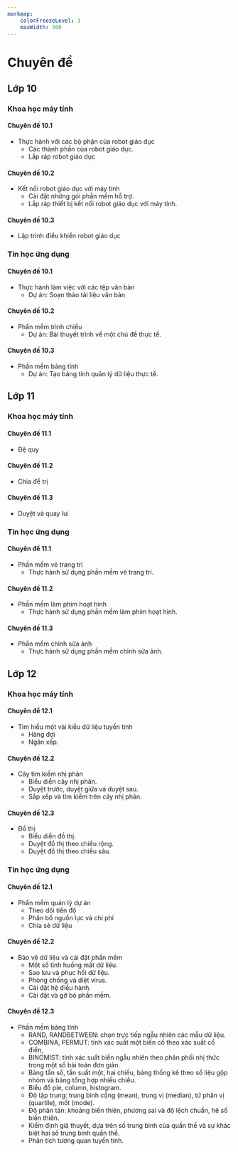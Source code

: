 ```yaml
---
markmap:
    colorFreezeLevel: 3
    maxWidth: 300
---
```


# Chuyên đề

## Lớp 10

### Khoa học máy tính

#### Chuyên đề 10.1

- Thực hành với các bộ phận của robot giáo dục
    - Các thành phần của robot giáo dục.
    - Lắp ráp robot giáo dục

#### Chuyên đề 10.2

- Kết nối robot giáo dục với máy tính
    - Cài đặt những gói phần mềm hỗ trợ.
    - Lắp ráp thiết bị kết nối robot giáo dục với máy tính.

#### Chuyên đề 10.3

- Lập trình điều khiển robot giáo dục

### Tin học ứng dụng

#### Chuyên đề 10.1

- Thực hành làm việc với các tệp văn bản
    - Dự án: Soạn thảo tài liệu văn bản

#### Chuyên đề 10.2

- Phần mềm trình chiếu
    - Dự án: Bài thuyết trình về một chủ đề thực tế.

#### Chuyên đề 10.3

- Phần mềm bảng tính
    - Dự án: Tạo bảng tính quản lý dữ liệu thực tế.

## Lớp 11

### Khoa học máy tính

#### Chuyên đề 11.1

- Đệ quy

#### Chuyên đề 11.2

- Chia để trị

#### Chuyên đề 11.3

- Duyệt và quay lui

### Tin học ứng dụng

#### Chuyên đề 11.1

- Phần mềm vẽ trang trí
    - Thực hành sử dụng phần mềm vẽ trang trí.

#### Chuyên đề 11.2

- Phần mềm làm phim hoạt hình
    - Thực hành sử dụng phần mềm làm phim hoạt hình.

#### Chuyên đề 11.3

- Phần mềm chỉnh sửa ảnh
    - Thực hành sử dụng phần mềm chỉnh sửa ảnh.

## Lớp 12

### Khoa học máy tính

#### Chuyên đề 12.1

- Tìm hiểu một vài kiểu dữ liệu tuyến tính
    - Hàng đợi
    - Ngăn xếp.

#### Chuyên đề 12.2

- Cây tìm kiếm nhị phân
    - Biểu diễn cây nhị phân.
    - Duyệt trước, duyệt giữa và duyệt sau.
    - Sắp xếp và tìm kiếm trên cây nhị phân.

#### Chuyên đề 12.3

- Đồ thị
    - Biểu diễn đồ thị.
    - Duyệt đồ thị theo chiều rộng.
    - Duyệt đồ thị theo chiều sâu.

### Tin học ứng dụng

#### Chuyên đề 12.1

- Phần mềm quản lý dự án
    - Theo dõi tiến độ
    - Phân bổ nguồn lực và chi phí
    - Chia sẻ dữ liệu

#### Chuyên đề 12.2

- Bảo vệ dữ liệu và cài đặt phần mềm
    - Một số tình huống mất dữ liệu.
    - Sao lưu và phục hồi dữ liệu.
    - Phòng chống và diệt virus.
    - Cài đặt hệ điều hành.
    - Cài đặt và gỡ bỏ phần mềm.

#### Chuyên đề 12.3

- Phần mềm bảng tính
    - RAND, RANDBETWEEN: chọn trực tiếp ngẫu nhiên các mẫu dữ liệu.
    - COMBINA, PERMUT: tính xác suất một biến cố theo xác suất cổ điển,
    - BINOMIST: tính xác suất biến ngẫu nhiên theo phân phối nhị thức trong một số bài toán đơn giản.
    - Bảng tần số, tần suất một, hai chiều, bảng thống kê theo số liệu gộp nhóm và bảng tổng hợp nhiều chiều.
    - Biểu đồ pie, column, histogram.
    - Độ tập trung: trung bình cộng (mean), trung vị (median), tứ phân vị (quartile), mốt (mode).
    - Độ phân tán: khoảng biến thiên, phương sai và độ lệch chuẩn, hệ số biến thiên.
    - Kiểm định giả thuyết, dựa trên số trung bình của quần thể và sự khác biệt hai số trung bình quần thể.
    - Phân tích tương quan tuyến tính.
